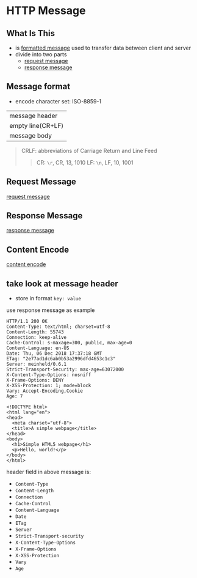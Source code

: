# HTTP Message

## What Is This

- is [formatted message](#message-format) used to transfer data between client and server
- divide into two parts
  - [request message](#request-message)
  - [response message](#response-message)

## Message format

- encode character set: ISO-8859-1

<table>
  <tr>
    <td>message header</td>
  </tr>
  <tr>
    <td>empty line(CR+LF)</td>
  </tr>
  <tr>
    <td>message body</td>
  </tr>
</table>

> CRLF: abbreviations of Carriage Return and Line Feed
>> CR: `\r`, CR, 13, 1010
>> LF: `\n`, LF, 10, 1001

## Request Message

[request message](http-request-message.md)

## Response Message

[response message](/sorted/network/http-response-message.md)

## Content Encode

[content encode](http-content-encode.md)

## take look at message header

- store in format `key: value`

use response message as example

```http
HTTP/1.1 200 OK
Content-Type: text/html; charset=utf-8
Content-Length: 55743
Connection: keep-alive
Cache-Control: s-maxage=300, public, max-age=0
Content-Language: en-US
Date: Thu, 06 Dec 2018 17:37:18 GMT
ETag: "2e77ad1dc6ab0b53a2996dfd4653c1c3"
Server: meinheld/0.6.1
Strict-Transport-Security: max-age=63072000
X-Content-Type-Options: nosniff
X-Frame-Options: DENY
X-XSS-Protection: 1; mode=block
Vary: Accept-Encoding,Cookie
Age: 7

<!DOCTYPE html>
<html lang="en">
<head>
  <meta charset="utf-8">
  <title>A simple webpage</title>
</head>
<body>
  <h1>Simple HTML5 webpage</h1>
  <p>Hello, world!</p>
</body>
</html>

```

header field in above message is:

- `Content-Type`
- `Content-Length`
- `Connection`
- `Cache-Control`
- `Content-Language`
- `Date`
- `ETag`
- `Server`
- `Strict-Transport-security`
- `X-Content-Type-Options`
- `X-Frame-Options`
- `X-XSS-Protection`
- `Vary`
- `Age`

